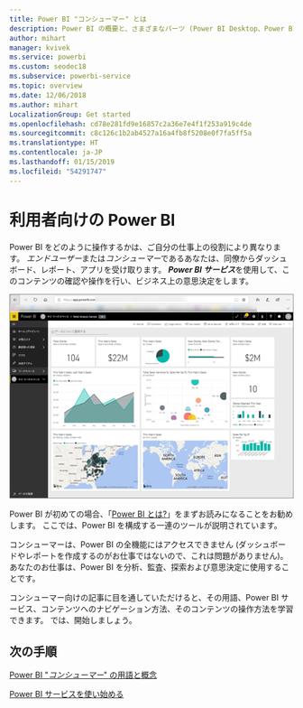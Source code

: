 ```yaml
---
title: Power BI "コンシューマー" とは
description: Power BI の概要と、さまざまなパーツ (Power BI Desktop、Power BI サービス、Power BI モバイル、Report Server、Power BI Embedded) がどのように組み合わさっているか。
author: mihart
manager: kvivek
ms.service: powerbi
ms.custom: seodec18
ms.subservice: powerbi-service
ms.topic: overview
ms.date: 12/06/2018
ms.author: mihart
LocalizationGroup: Get started
ms.openlocfilehash: cd78e281fd9e16857c2a36e7e4f1f253a919c4de
ms.sourcegitcommit: c8c126c1b2ab4527a16a4fb8f5208e0f7fa5ff5a
ms.translationtype: HT
ms.contentlocale: ja-JP
ms.lasthandoff: 01/15/2019
ms.locfileid: "54291747"
---
```

# <a name="power-bi-for-consumers"></a>利用者向けの Power BI
Power BI をどのように操作するかは、ご自分の仕事上の役割により異なります。 *エンドユーザー*または*コンシューマー*であるあなたは、同僚からダッシュボード、レポート、アプリを受け取ります。 ***Power BI サービス***を使用して、このコンテンツの確認や操作を行い、ビジネス上の意思決定をします。

![Power BI ダッシュボード](media/end-user-consumer/power-bi-service.png)

Power BI が初めての場合、「[Power BI とは?](../power-bi-overview.md)」をまずお読みになることをお勧めします。 ここでは、Power BI を構成する一連のツールが説明されています。

コンシューマーは、Power BI の全機能にはアクセスできません (ダッシュボードやレポートを作成するのがお仕事ではないので、これは問題がありません)。 あなたのお仕事は、Power BI を分析、監査、探索および意思決定に使用することです。

コンシューマー向けの記事に目を通していただけると、その用語、Power BI サービス、コンテンツへのナビゲーション方法、そのコンテンツの操作方法を学習できます。  では、開始しましょう。

## <a name="next-steps"></a>次の手順

[Power BI "*コンシューマー*" の用語と概念](end-user-basic-concepts.md)

<!-- [Get started guide for *consumers*] -->
[Power BI サービスを使い始める](../service-get-started.md)

